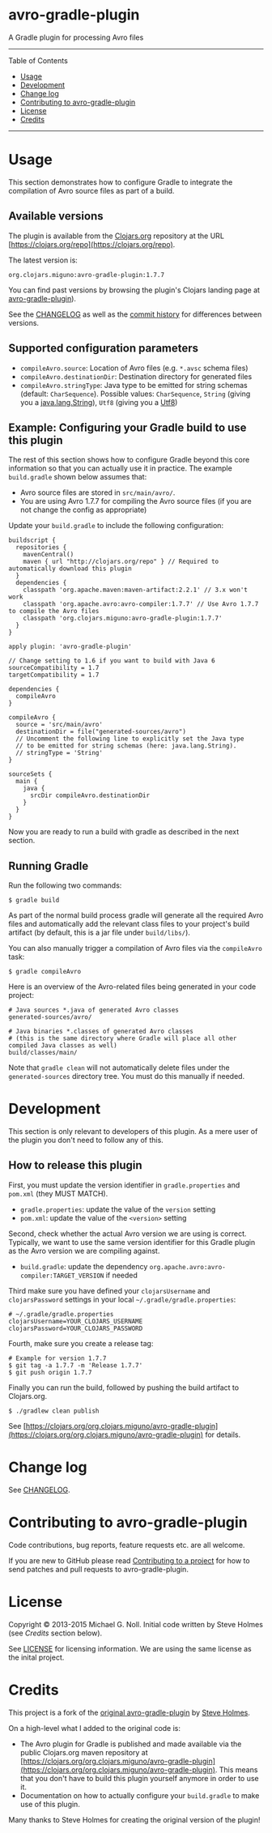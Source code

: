 # avro-gradle-plugin

A Gradle plugin for processing Avro files

---

Table of Contents

* <a href="#Usage">Usage</a>
* <a href="#Development">Development</a>
* <a href="#Changelog">Change log</a>
* <a href="#Contributing">Contributing to avro-gradle-plugin</a>
* <a href="#License">License</a>
* <a href="#Credits">Credits</a>

---

<a name="Usage"></a>

# Usage

This section demonstrates how to configure Gradle to integrate the compilation of Avro source files as part of a build.


## Available versions

The plugin is available from the [Clojars.org](https://clojars.org) repository at the URL
[https://clojars.org/repo](https://clojars.org/repo).

The latest version is:

    org.clojars.miguno:avro-gradle-plugin:1.7.7

You can find past versions by browsing the plugin's Clojars landing page at
[avro-gradle-plugin](https://clojars.org/org.clojars.miguno/avro-gradle-plugin)).

See the [CHANGELOG](CHANGELOG.md) as well as the
[commit history](https://github.com/miguno/avro-gradle-plugin/commits/master) for differences between versions.


## Supported configuration parameters

* `compileAvro.source`: Location of Avro files (e.g. `*.avsc` schema files)
* `compileAvro.destinationDir`: Destination directory for generated files
* `compileAvro.stringType`: Java type to be emitted for string schemas (default: `CharSequence`).  Possible values:
  `CharSequence`,
  `String` (giving you a [java.lang.String](http://docs.oracle.com/javase/7/docs/api/java/lang/String.html)),
  `Utf8` (giving you a [Utf8](https://avro.apache.org/docs/1.7.7/api/java/org/apache/avro/util/Utf8.html))


## Example: Configuring your Gradle build to use this plugin

The rest of this section shows how to configure Gradle beyond this core information so that you can actually use it in
practice.  The example `build.gradle` shown below assumes that:

* Avro source files are stored in `src/main/avro/`.
* You are using Avro 1.7.7 for compiling the Avro source files (if you are not change the config as appropriate)

Update your `build.gradle` to include the following configuration:

    buildscript {
      repositories {
        mavenCentral()
        maven { url "http://clojars.org/repo" } // Required to automatically download this plugin
      }
      dependencies {
        classpath 'org.apache.maven:maven-artifact:2.2.1' // 3.x won't work
        classpath 'org.apache.avro:avro-compiler:1.7.7' // Use Avro 1.7.7 to compile the Avro files
        classpath 'org.clojars.miguno:avro-gradle-plugin:1.7.7'
      }
    }

    apply plugin: 'avro-gradle-plugin'

    // Change setting to 1.6 if you want to build with Java 6
    sourceCompatibility = 1.7
    targetCompatibility = 1.7

    dependencies {
      compileAvro
    }

    compileAvro {
      source = 'src/main/avro'
      destinationDir = file("generated-sources/avro")
      // Uncomment the following line to explicitly set the Java type
      // to be emitted for string schemas (here: java.lang.String).
      // stringType = 'String'
    }

    sourceSets {
      main {
        java {
          srcDir compileAvro.destinationDir
        }
      }
    }

Now you are ready to run a build with gradle as described in the next section.


## Running Gradle

Run the following two commands:

    $ gradle build

As part of the normal build process gradle will generate all the required Avro files and automatically add the relevant
class files to your project's build artifact (by default, this is a jar file under `build/libs/`).

You can also manually trigger a compilation of Avro files via the `compileAvro` task:

    $ gradle compileAvro

Here is an overview of the Avro-related files being generated in your code project:

    # Java sources *.java of generated Avro classes
    generated-sources/avro/

    # Java binaries *.classes of generated Avro classes
    # (this is the same directory where Gradle will place all other compiled Java classes as well)
    build/classes/main/

Note that `gradle clean` will not automatically delete files under the `generated-sources` directory tree.  You
must do this manually if needed.


<a name="Development"></a>

# Development

This section is only relevant to developers of this plugin.  As a mere user of the plugin you don't need to follow any
of this.


## How to release this plugin

First, you must update the version identifier in `gradle.properties` and `pom.xml` (they MUST MATCH).

* `gradle.properties`: update the value of the `version` setting
* `pom.xml`: update the value of the `<version>` setting

Second, check whether the actual Avro version we are using is correct.  Typically, we want to use the same version
identifier for this Gradle plugin as the Avro version we are compiling against.

* `build.gradle`: update the dependency `org.apache.avro:avro-compiler:TARGET_VERSION` if needed

Third make sure you have defined your `clojarsUsername` and `clojarsPassword` settings in your local
`~/.gradle/gradle.properties`:

```
# ~/.gradle/gradle.properties
clojarsUsername=YOUR_CLOJARS_USERNAME
clojarsPassword=YOUR_CLOJARS_PASSWORD
```

Fourth, make sure you create a release tag:

    # Example for version 1.7.7
    $ git tag -a 1.7.7 -m 'Release 1.7.7'
    $ git push origin 1.7.7


Finally you can run the build, followed by pushing the build artifact to Clojars.org.

    $ ./gradlew clean publish


See [https://clojars.org/org.clojars.miguno/avro-gradle-plugin](https://clojars.org/org.clojars.miguno/avro-gradle-plugin)
for details.


<a name="Changelog"></a>

# Change log

See [CHANGELOG](CHANGELOG.md).


<a name="Contributing"></a>

# Contributing to avro-gradle-plugin

Code contributions, bug reports, feature requests etc. are all welcome.

If you are new to GitHub please read [Contributing to a project](https://help.github.com/articles/fork-a-repo) for how
to send patches and pull requests to avro-gradle-plugin.


<a name="License"></a>

# License

Copyright © 2013-2015 Michael G. Noll.  Initial code written by Steve Holmes (see _Credits_ section below).

See [LICENSE](LICENSE) for licensing information.  We are using the same license as the inital project.


<a name="Credits"></a>

# Credits

This project is a fork of the [original avro-gradle-plugin](https://github.com/iamsteveholmes/avro-gradle-plugin) by
[Steve Holmes](https://github.com/iamsteveholmes).

On a high-level what I added to the original code is:

* The Avro plugin for Gradle is published and made available via the public Clojars.org maven repository
  at [https://clojars.org/org.clojars.miguno/avro-gradle-plugin](https://clojars.org/org.clojars.miguno/avro-gradle-plugin).
  This means that you don't have to build this plugin yourself anymore in order to use it.
* Documentation on how to actually configure your `build.gradle` to make use of this plugin.

Many thanks to Steve Holmes for creating the original version of the plugin!
